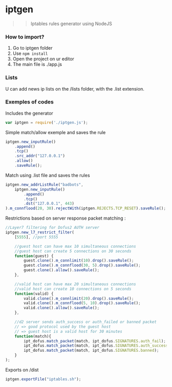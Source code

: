 iptgen
==============
>>Iptables rules generator using NodeJS

### How to import? ###
1. Go to iptgen folder
2. Use `npm install`
3. Open the project on ur editor
4. The main file is ./app.js

### Lists ###
U can add news ip lists on the /lists folder, with the .list extension.

###  Exemples of codes ###
Includes the generator
```javascript
var iptgen = require('./iptgen.js');
```

Simple match/allow exemple and saves the rule
```javascript
iptgen.new_inputRule()
    .append()
    .tcp()
    .src_addr("127.0.0.1")
    .allow()
    .saveRule();
```

Match using .list file  and saves the rules
```javascript
iptgen.new_addrListRule("badbots",
    iptgen.new_inputRule()
        .append()
        .tcp()
        .dst("127.0.0.1", 443)
).m_connflood(20, 30).rejectWith(iptgen.REJECTS.TCP_RESET).saveRule();
```

Restrictions based on server response packet matching :

```javascript
//Layer7 filtering for Dofus2 AUTH server
iptgen.new_l7_restrict_filter(
    [5555], //port 5555

    //guest host can have max 10 simultaneous connections
    //guest host can create 5 connections on 30 seconds
    function(guest) {
        guest.clone().m_connlimit(10).drop().saveRule();
        guest.clone().m_connflood(30, 5).drop().saveRule();
        guest.clone().allow().saveRule();
    },

    //valid host can have max 20 simultaneous connections
    //valid host can create 10 connections on 5 seconds
    function(valid) {
        valid.clone().m_connlimit(20).drop().saveRule();
        valid.clone().m_connflood(5, 10).drop().saveRule();
        valid.clone().allow().saveRule();
    },

    //d2 server sends auth_success or auth_failed or banned packet
    // => good protocol used by the guest host
    // => guest host is a valid host for 30 minutes
    function(match){
        ipt_dofus.match_packet(match, ipt_dofus.SIGNATURES.auth_fail);
        ipt_dofus.match_packet(match, ipt_dofus.SIGNATURES.auth_success);
        ipt_dofus.match_packet(match, ipt_dofus.SIGNATURES.banned);
    }
);
```

Exports on /dist
```javascript
iptgen.exportFile("iptables.sh");
```
